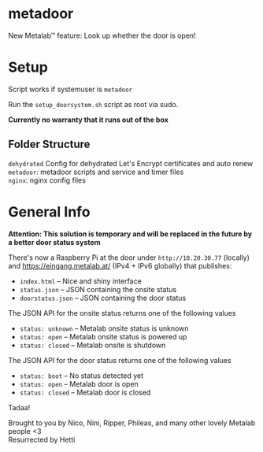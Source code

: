 # metadoor

New Metalab™ feature: Look up whether the door is open!

# Setup

Script works if systemuser is `metadoor`

Run the `setup_doorsystem.sh` script as root via sudo.

**Currently no warranty that it runs out of the box**

## Folder Structure

```dehydrated``` Config for dehydrated Let's Encrypt certificates and auto renew  
```metadoor```: metadoor scripts and service and timer files  
```nginx```: nginx config files  

# General Info

**Attention: This solution is temporary and will be replaced in the future by a better door status system**

There's now a Raspberry Pi at the door under ```http://10.20.30.77``` (locally) and https://eingang.metalab.at/ (IPv4 + IPv6 globally) that publishes:
* ```index.html``` – Nice and shiny interface
* ```status.json``` – JSON containing the onsite status
* ```doorstatus.json``` – JSON containing the door status

The JSON API for the onsite status returns one of the following values
* ```status: unknown``` – Metalab onsite status is unknown
* ```status: open``` – Metalab onsite status is powered up
* ```status: closed``` – Metalab onsite is shutdown

The JSON API for the door status returns one of the following values
* ```status: boot``` – No status detected yet
* ```status: open``` – Metalab door is open
* ```status: closed``` – Metalab door is closed

Tadaa!

Brought to you by Nico, Nini, Ripper, Phileas, and many other lovely Metalab people <3  
Resurrected by Hetti
